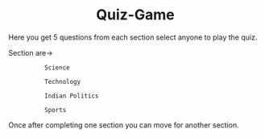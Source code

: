 <h1 align="center">Quiz-Game</h1>

Here you get 5 questions from each section select anyone to play the quiz.

Section are-> 

              Science
 
              Technology 
 
              Indian Politics
 
              Sports
 
 
 
 Once after completing one section you can move for another section.
 
